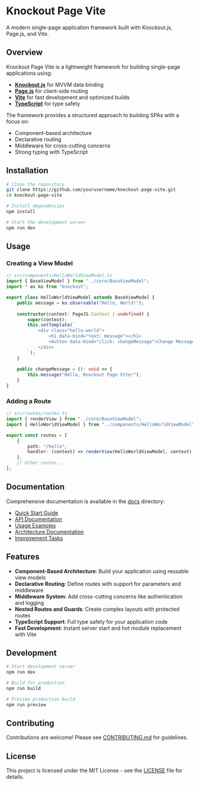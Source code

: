 # Knockout Page Vite

A modern single-page application framework built with Knockout.js, Page.js, and Vite.

## Overview

Knockout Page Vite is a lightweight framework for building single-page applications using:

- **[Knockout.js](https://knockoutjs.com/)** for MVVM data binding
- **[Page.js](https://github.com/visionmedia/page.js)** for client-side routing
- **[Vite](https://vitejs.dev/)** for fast development and optimized builds
- **[TypeScript](https://www.typescriptlang.org/)** for type safety

The framework provides a structured approach to building SPAs with a focus on:

- Component-based architecture
- Declarative routing
- Middleware for cross-cutting concerns
- Strong typing with TypeScript

## Installation

```bash
# Clone the repository
git clone https://github.com/yourusername/knockout-page-vite.git
cd knockout-page-vite

# Install dependencies
npm install

# Start the development server
npm run dev
```

## Usage

### Creating a View Model

```typescript
// src/components/HelloWorldViewModel.ts
import { BaseViewModel } from "../core/BaseViewModel";
import * as ko from "knockout";

export class HelloWorldViewModel extends BaseViewModel {
    public message = ko.observable("Hello, World!");
    
    constructor(context: PageJS.Context | undefined) {
        super(context);
        this.setTemplate(`
            <div class="hello-world">
                <h1 data-bind="text: message"></h1>
                <button data-bind="click: changeMessage">Change Message</button>
            </div>
        `);
    }
    
    public changeMessage = (): void => {
        this.message("Hello, Knockout Page Vite!");
    }
}
```

### Adding a Route

```typescript
// src/routes/routes.ts
import { renderView } from "../core/BaseViewModel";
import { HelloWorldViewModel } from "../components/HelloWorldViewModel";

export const routes = [
    {
        path: "/hello",
        handler: (context) => renderView(HelloWorldViewModel, context)
    },
    // Other routes...
];
```

## Documentation

Comprehensive documentation is available in the [docs](docs) directory:

- [Quick Start Guide](docs/README.md#quick-start-guide)
- [API Documentation](docs/README.md#api-documentation)
- [Usage Examples](docs/README.md#usage-examples)
- [Architecture Documentation](docs/architecture.md)
- [Improvement Tasks](docs/tasks.md)

## Features

- **Component-Based Architecture**: Build your application using reusable view models
- **Declarative Routing**: Define routes with support for parameters and middleware
- **Middleware System**: Add cross-cutting concerns like authentication and logging
- **Nested Routes and Guards**: Create complex layouts with protected routes
- **TypeScript Support**: Full type safety for your application code
- **Fast Development**: Instant server start and hot module replacement with Vite

## Development

```bash
# Start development server
npm run dev

# Build for production
npm run build

# Preview production build
npm run preview
```

## Contributing

Contributions are welcome! Please see [CONTRIBUTING.md](CONTRIBUTING.md) for guidelines.

## License

This project is licensed under the MIT License - see the [LICENSE](LICENSE) file for details.